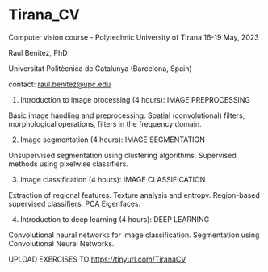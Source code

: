 # Tirana_CV
Computer vision course - Polytechnic University of Tirana 16-19 May, 2023

Raul Benitez, PhD

Universitat Politècnica de Catalunya (Barcelona, Spain)

contact: raul.benitez@upc.edu

1. Introduction to image processing (4 hours): IMAGE PREPROCESSING

Basic image handling and preprocessing. Spatial (convolutional) filters, morphological operations, filters in the frequency domain. 

2. Image segmentation (4 hours): IMAGE SEGMENTATION

Unsupervised segmentation using clustering algorithms. Supervised methods using pixelwise classifiers.

3. Image classification (4 hours): IMAGE CLASSIFICATION

Extraction of regional features. Texture analysis and entropy. Region-based supervised classifiers. PCA Eigenfaces. 

4. Introduction to deep learning (4 hours): DEEP LEARNING

Convolutional neural networks for image classification. 
Segmentation using Convolutional Neural Networks. 


UPLOAD EXERCISES TO https://tinyurl.com/TiranaCV
 

